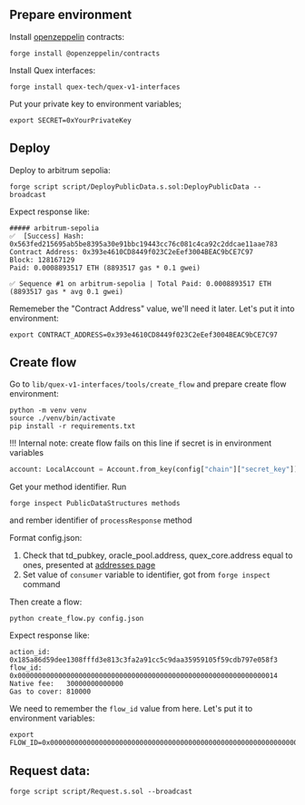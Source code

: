 ## Prepare environment

Install [openzeppelin](https://docs.openzeppelin.com/contracts/5.x/) contracts:

```shell
forge install @openzeppelin/contracts
```

Install Quex interfaces:

```shell
forge install quex-tech/quex-v1-interfaces
```

Put your private key to environment variables;
```shell
export SECRET=0xYourPrivateKey
```

## Deploy

Deploy to arbitrum sepolia:
```shell
forge script script/DeployPublicData.s.sol:DeployPublicData --broadcast
```

Expect response like:

```shell
##### arbitrum-sepolia
✅  [Success] Hash: 0x563fed215695ab5be8395a30e91bbc19443cc76c081c4ca92c2ddcae11aae783
Contract Address: 0x393e4610CD8449f023C2eEef3004BEAC9bCE7C97
Block: 128167129
Paid: 0.0008893517 ETH (8893517 gas * 0.1 gwei)

✅ Sequence #1 on arbitrum-sepolia | Total Paid: 0.0008893517 ETH (8893517 gas * avg 0.1 gwei)
```

Rememeber the "Contract Address" value, we'll need it later. Let's put it into environment:
```shell
export CONTRACT_ADDRESS=0x393e4610CD8449f023C2eEef3004BEAC9bCE7C97
```

## Create flow

Go to `lib/quex-v1-interfaces/tools/create_flow` and prepare create flow environment:

```shell
python -m venv venv 
source ./venv/bin/activate
pip install -r requirements.txt
```

!!! Internal note: create flow fails on this line if secret is in environment variables
```python
account: LocalAccount = Account.from_key(config["chain"]["secret_key"])
```

Get your method identifier. Run
```shell
forge inspect PublicDataStructures methods
```
and rember identifier of `processResponse` method

Format config.json:
1. Check that td_pubkey, oracle_pool.address, quex_core.address equal to ones, presented at [addresses page](https://docs.quex.tech/general-information/addresses)
2. Set value of `consumer` variable to identifier, got from `forge inspect` command

Then create a flow:
```shell
python create_flow.py config.json
```

Expect response like:
```shell
action_id:    0x185a86d59dee1308fffd3e813c3fa2a91cc5c9daa35959105f59cdb797e058f3
flow_id:      0x0000000000000000000000000000000000000000000000000000000000000014
Native fee:   30000000000000
Gas to cover: 810000
```

We need to remember the `flow_id` value from here. Let's put it to environment variables:

```shell
export FLOW_ID=0x0000000000000000000000000000000000000000000000000000000000000014
```


## Request data:

```shell
forge script script/Request.s.sol --broadcast
```

